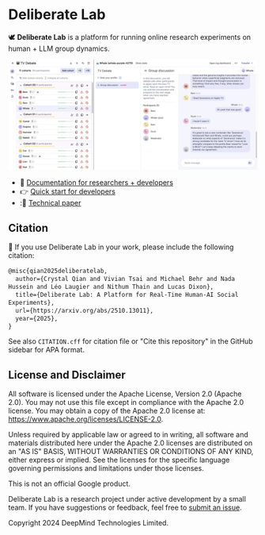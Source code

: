 # Deliberate Lab

🕊️ **Deliberate Lab** is a platform for running online research experiments
on human + LLM group dynamics.

<img
  src="./docs/assets/images/deliberate-lab-example-tv-debate.png"
  alt="Screenshot of Deliberate Lab experiment dashboard"
/>

- 🔎 [Documentation for researchers + developers](https://pair-code.github.io/deliberate-lab/)
- 👉 [Quick start for developers](https://pair-code.github.io/deliberate-lab/developers/run-locally)
- :📃 [Technical paper](https://arxiv.org/abs/2510.13011)

## Citation

📝 If you use Deliberate Lab in your work, please include the following citation:

```
@misc{qian2025deliberatelab,
  author={Crystal Qian and Vivian Tsai and Michael Behr and Nada Hussein and Léo Laugier and Nithum Thain and Lucas Dixon},
  title={Deliberate Lab: A Platform for Real-Time Human-AI Social Experiments}, 
  url={https://arxiv.org/abs/2510.13011}, 
  year={2025},
}

```

See also `CITATION.cff` for citation file or "Cite this repository" in the GitHub sidebar for APA format.

## License and Disclaimer

All software is licensed under the Apache License, Version 2.0 (Apache 2.0).
You may not use this file except in compliance with the Apache 2.0 license.
You may obtain a copy of the Apache 2.0 license at:
https://www.apache.org/licenses/LICENSE-2.0.

Unless required by applicable law or agreed to in writing, all software and
materials distributed here under the Apache 2.0 licenses are distributed on an
"AS IS" BASIS, WITHOUT WARRANTIES OR CONDITIONS OF ANY KIND, either express or
implied. See the licenses for the specific language governing permissions and
limitations under those licenses.

This is not an official Google product.

Deliberate Lab is a research project under active development by a small
team. If you have suggestions or feedback, feel free to
[submit an issue](https://github.com/pair-code/deliberate-lab/issues).

Copyright 2024 DeepMind Technologies Limited.
